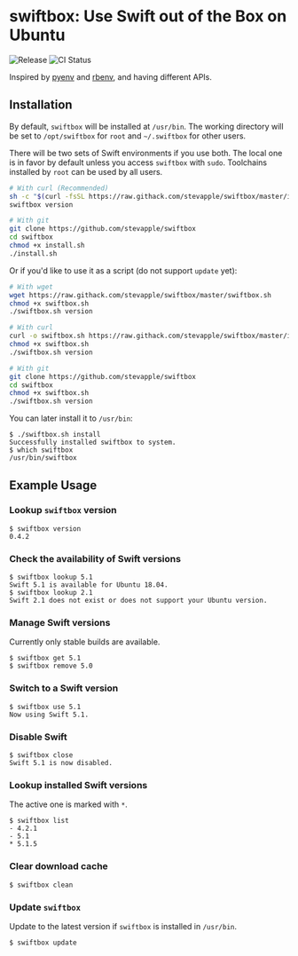 # swiftbox: Use Swift out of the Box on Ubuntu

![Release](https://img.shields.io/github/v/tag/stevapple/swiftbox?label=release&logo=github) ![CI Status](https://github.com/stevapple/swiftbox/workflows/CI/badge.svg)

Inspired by [pyenv](https://github.com/pyenv/pyenv) and [rbenv](https://github.com/rbenv/rbenv), and having different APIs. 

## Installation

By default, `swiftbox` will be installed at `/usr/bin`. The working directory will be set to `/opt/swiftbox` for `root` and `~/.swiftbox` for other users. 

There will be two sets of Swift environments if you use both. The local one is in favor by default unless you access `swiftbox` with `sudo`. Toolchains installed by `root` can be used by all users. 

```bash
# With curl (Recommended)
sh -c "$(curl -fsSL https://raw.githack.com/stevapple/swiftbox/master/install.sh)"
swiftbox version

# With git
git clone https://github.com/stevapple/swiftbox
cd swiftbox
chmod +x install.sh
./install.sh
```

Or if you'd like to use it as a script (do not support `update` yet):

```bash
# With wget
wget https://raw.githack.com/stevapple/swiftbox/master/swiftbox.sh
chmod +x swiftbox.sh
./swiftbox.sh version

# With curl
curl -o swiftbox.sh https://raw.githack.com/stevapple/swiftbox/master/install.sh
chmod +x swiftbox.sh
./swiftbox.sh version

# With git
git clone https://github.com/stevapple/swiftbox
cd swiftbox
chmod +x swiftbox.sh
./swiftbox.sh version
```

You can later install it to `/usr/bin`:

```shell
$ ./swiftbox.sh install
Successfully installed swiftbox to system.
$ which swiftbox
/usr/bin/swiftbox
```

## Example Usage

### Lookup `swiftbox` version

```shell
$ swiftbox version
0.4.2
```

### Check the availability of Swift versions

```shell
$ swiftbox lookup 5.1
Swift 5.1 is available for Ubuntu 18.04. 
$ swiftbox lookup 2.1
Swift 2.1 does not exist or does not support your Ubuntu version. 
```

### Manage Swift versions

Currently only stable builds are available. 

```shell
$ swiftbox get 5.1
$ swiftbox remove 5.0
```

### Switch to a Swift version

```shell
$ swiftbox use 5.1
Now using Swift 5.1. 
```

### Disable Swift

```shell
$ swiftbox close
Swift 5.1 is now disabled. 
```

### Lookup installed Swift versions

The active one is marked with `*`. 

```shell
$ swiftbox list
- 4.2.1
- 5.1
* 5.1.5
```

### Clear download cache

```shell
$ swiftbox clean
```

### Update `swiftbox`

Update to the latest version if `swiftbox` is installed in `/usr/bin`. 

```shell
$ swiftbox update
```
